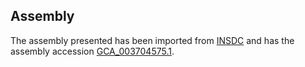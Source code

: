 
Assembly
--------

The assembly presented has been imported from 
[INSDC](http://www.insdc.org) and has the assembly accession
[GCA\_003704575.1](http://www.ebi.ac.uk/ena/data/view/GCA_003704575.1).

